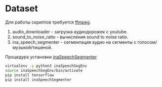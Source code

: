 # Dataset

Для работы скриптов требуется [ffmpeg](https://www.ffmpeg.org/).

1. audio_downloader - загрузка аудиодорожек с youtube.
2. sound_to_noise_ratio - вычисления sound to noise ratio.
3. ina_speech_segmenter - сегментация аудио на сегменты с голосом/музыкой/тишиной.

Процедура установки [inaSpeechSegmenter](https://github.com/ina-foss/inaSpeechSegmenter)

```bash
virtualenv -p python3 inaSpeechSegEnv
source inaSpeechSegEnv/bin/activate
pip install tensorflow
pip install inaSpeechSegmenter
```
